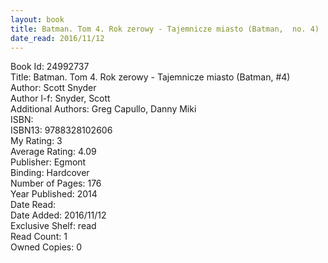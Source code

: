 ```yaml
---
layout: book
title: Batman. Tom 4. Rok zerowy - Tajemnicze miasto (Batman,  no. 4)
date_read: 2016/11/12
---
```


Book Id: 24992737<br />
Title: Batman. Tom 4. Rok zerowy - Tajemnicze miasto (Batman, #4)<br />
Author: Scott Snyder<br />
Author l-f: Snyder, Scott<br />
Additional Authors: Greg Capullo, Danny Miki<br />
ISBN: <br />
ISBN13: 9788328102606<br />
My Rating: 3<br />
Average Rating: 4.09<br />
Publisher: Egmont<br />
Binding: Hardcover<br />
Number of Pages: 176<br />
Year Published: 2014<br />
Date Read: <br />
Date Added: 2016/11/12<br />
Exclusive Shelf: read<br />
Read Count: 1<br />
Owned Copies: 0<br />

